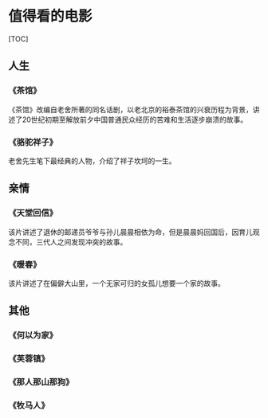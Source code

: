 # 值得看的电影

[TOC]

## 人生

### 《茶馆》

 《茶馆》改编自老舍所著的同名话剧，以老北京的裕泰茶馆的兴衰历程为背景，讲述了20世纪初期至解放前夕中国普通民众经历的苦难和生活逐步崩溃的故事。 

### 《骆驼祥子》

老舍先生笔下最经典的人物，介绍了祥子坎坷的一生。

##  亲情

###  《天堂回信》 

 该片讲述了退休的邮递员爷爷与孙儿晨晨相依为命，但是晨晨妈回国后，因育儿观念不同，三代人之间发现冲突的故事。 

###  《暖春》 

 该片讲述了在偏僻大山里，一个无家可归的女孤儿想要一个家的故事。 

## 其他

### 《何以为家》

### 《芙蓉镇》

### 《那人那山那狗》

### 《牧马人》